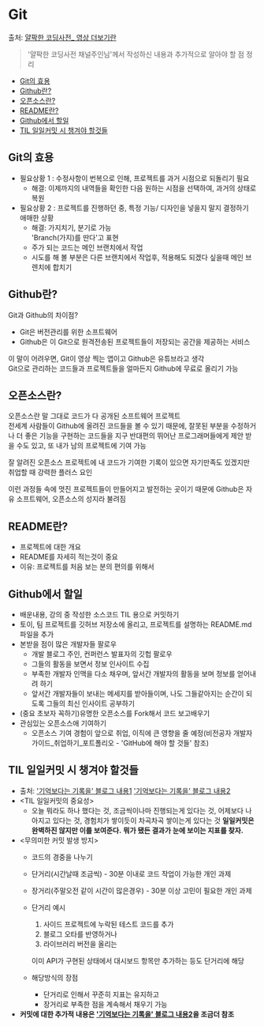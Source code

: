 Git
==================

출처: [얄팍한 코딩사전_ 영상 더보기란](https://www.youtube.com/watch?v=Bd35Ze7-dIw)

> '얄팍한 코딩사전 채널주인님'께서 작성하신 내용과 추가적으로 알아야 할 점 정리

- [Git의 효용](#-git의-효용)
- [Github란?](#github란)
- [오픈소스란?](#오픈소스란)
- [README란?](#readme란)
- [Github에서 할일](#github에서-할일)
- [TIL 일일커밋 시 챙겨야 할것들](#til-일일커밋-시-챙겨야-할것들)


## Git의 효용
- 필요상황 1 : 수정사항이 번복으로 인해,
프로젝트를 과거 시점으로 되돌리기 필요
  - 해결: 이제까지의 내역들을 확인한 다음
원하는 시점을 선택하여, 과거의 상태로 복원  
- 필요상황 2 : 프로젝트를 진행하던 중,
특정 기능/ 디자인을 넣을지 말지
결정하기 애매한 상황
  - 해결: 가지치기, 분기로 가능   
'Branch(가지)를 딴다'고 표현
  - 주가 되는 코드는 메인 브랜치에서 작업
  - 시도를 해 볼 부분은 다른 브랜치에서 작업후, 적용해도 되겠다 싶을때
메인 브렌치에 합치기

## Github란?
Git과 Github의 차이점?

- Git은 버전관리를 위한 소프트웨어
- Github은 이 Git으로 원격전송된 프로젝트들이
저장되는 공간을 제공하는 서비스

이 말이 어려우면,
Git이 영상 찍는 앱이고 Github은 유튜브라고 생각   
Git으로 관리하는 코드들과 프로젝트들을
얼마든지 Github에 무료로 올리기 가능
## 오픈소스란?
오픈소스란 말 그대로 코드가 다 공개된 소프트웨어 프로젝트  
전세계 사람들이 Github에 올려진 코드들을 볼 수 있기 때문에,
잘못된 부분을 수정하거나 더 좋은 기능을 구현하는 코드들을
지구 반대편의 뛰어난 프로그래머들에게 제안 받을 수도 있고, 
또 내가 남의 프로젝트에 기여 가능

잘 알려진 오픈소스 프로젝트에 내 코드가 기여한 기록이 있으면
자기만족도 있겠지만 취업할 때 강력한 플러스 요인

이런 과정들 속에 멋진 프로젝트들이 만들어지고 발전하는 곳이기 때문에
Github은 자유 소프트웨어, 오픈소스의 성지라 불려짐



## README란?
- 프로젝트에 대한 개요
- README를 자세히 적는것이 중요
- 이유: 프로젝트를 처음 보는 분의 편의를 위해서


## Github에서 할일
- 배운내용, 강의 중 작성한 소스코드 TIL 용으로 커밋하기
- 토이, 팀 프로젝트를 깃허브 저장소에 올리고, 프로젝트를 설명하는 README.md 파일을 추가
- 본받을 점이 많은 개발자들 팔로우
  - 개발 블로그 주인, 컨퍼런스 발표자의 깃헙 팔로우
  - 그들의 활동을 보면서 정보 인사이트 수집
  - 부족한 개발자 인맥을 다소 채우며, 앞서간 개발자의 활동을 보며 정보를 얻어내려 하기
  - 앞서간 개발자들이 보내는 메세지를 받아들이며, 나도 그들같아지는 순간이 되도록 그들의 최신 인사이트 공부하기
- (중요 초보자 꼭하기)유명한 오픈소스를 Fork해서 코드 보고배우기
- 관심있는 오픈소스애 기여하기
  - 오픈소스 기여 경험이 앞으로 취업, 이직에 큰 영향을 줄 예정(비전공자 개발자 가이드_취업하기_포트폴리오 - 'GitHub에 해야 할 것들' 참조)

##  TIL 일일커밋 시 챙겨야 할것들
- 출처: 
['기억보다는 기록을' 블로그 내용1](https://jojoldu.tistory.com/402)
       ['기억보다는 기록을' 블로그 내용2](https://jojoldu.tistory.com/464)
- <TIL 일일커밋의 중요성>
  - 오늘 뭐라도 하나 했다는 것,
조금씩이나마 진행되는게 있다는 것,
어제보다 나아지고 있다는 것,
경험치가 쌓이듯이 차곡차곡 쌓이는게 있다는 것
**일일커밋은 완벽하진 않지만 이를 보여준다.**
**뭐가 됐든 결과가 눈에 보이는 지표를 찾자.**
- <무의미한 커밋 발생 방지>
  -  코드의 경중을 나누기
    - 단거리(시간날때 조금씩) - 30분 이내로 코드 작업이 가능한 개인 과제
    -  장거리(주말오전 같이 시간이 많은경우) - 30분 이상 고민이 필요한 개인 과제
    - 단거리 예시
      1. 사이드 프로젝트에 누락된 테스트 코드를 추가
      2. 블로그 오타를 반영하거나
      3. 라이브러리 버전을 올리는

       이미 API가 구현된 상태에서 대시보드 항목만 추가하는 등도 단거리에 해당
  - 해당방식의 장점 
    - 단거리로 인해서 꾸준히 지표는 유지하고
    - 장거리로 부족한 점을 계속해서 채우기 가능
- **커밋에 대한 추가적 내용은  ['기억보다는 기록을' 블로그 내용2](https://jojoldu.tistory.com/464)을 조금더 참조**
